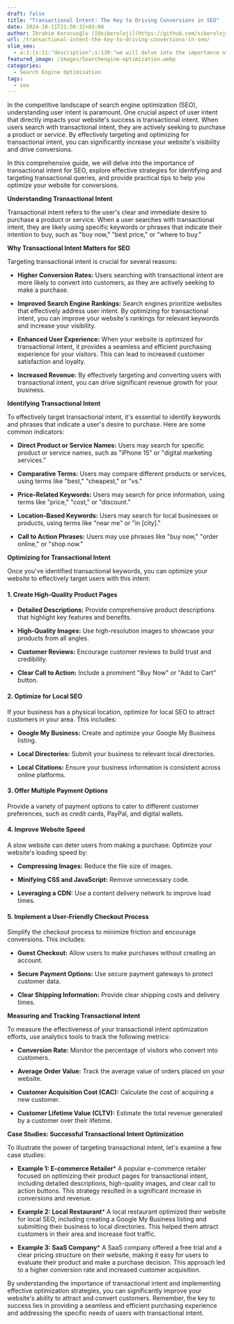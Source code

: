 ```yaml
---
draft: false
title: "Transactional Intent: The Key to Driving Conversions in SEO"
date: 2024-10-11T21:50:32+03:00
author: İbrahim Korucuoğlu ([@siberoloji](https://github.com/siberoloji))
url: /transactional-intent-the-key-to-driving-conversions-in-seo/
slim_seo:
  - a:1:{s:11:"description";s:130:"we will delve into the importance of transactional intent for SEO, explore effective strategies to help you optimize your website.";}
featured_image: /images/Searchengine-optimization.webp
categories:
  - Search Engine Optimisation
tags:
  - seo
---
```


In the competitive landscape of search engine optimization (SEO), understanding user intent is paramount. One crucial aspect of user intent that directly impacts your website's success is transactional intent. When users search with transactional intent, they are actively seeking to purchase a product or service. By effectively targeting and optimizing for transactional intent, you can significantly increase your website's visibility and drive conversions.



In this comprehensive guide, we will delve into the importance of transactional intent for SEO, explore effective strategies for identifying and targeting transactional queries, and provide practical tips to help you optimize your website for conversions.



**Understanding Transactional Intent**



Transactional intent refers to the user's clear and immediate desire to purchase a product or service. When a user searches with transactional intent, they are likely using specific keywords or phrases that indicate their intention to buy, such as "buy now," "best price," or "where to buy."



**Why Transactional Intent Matters for SEO**



Targeting transactional intent is crucial for several reasons:


* **Higher Conversion Rates:** Users searching with transactional intent are more likely to convert into customers, as they are actively seeking to make a purchase.

* **Improved Search Engine Rankings:** Search engines prioritize websites that effectively address user intent. By optimizing for transactional intent, you can improve your website's rankings for relevant keywords and increase your visibility.

* **Enhanced User Experience:** When your website is optimized for transactional intent, it provides a seamless and efficient purchasing experience for your visitors. This can lead to increased customer satisfaction and loyalty.

* **Increased Revenue:** By effectively targeting and converting users with transactional intent, you can drive significant revenue growth for your business.




**Identifying Transactional Intent**



To effectively target transactional intent, it's essential to identify keywords and phrases that indicate a user's desire to purchase. Here are some common indicators:


* **Direct Product or Service Names:** Users may search for specific product or service names, such as "iPhone 15" or "digital marketing services."

* **Comparative Terms:** Users may compare different products or services, using terms like "best," "cheapest," or "vs."

* **Price-Related Keywords:** Users may search for price information, using terms like "price," "cost," or "discount."

* **Location-Based Keywords:** Users may search for local businesses or products, using terms like "near me" or "in [city]."

* **Call to Action Phrases:** Users may use phrases like "buy now," "order online," or "shop now."




**Optimizing for Transactional Intent**



Once you've identified transactional keywords, you can optimize your website to effectively target users with this intent:


#### **1. Create High-Quality Product Pages**


* **Detailed Descriptions:** Provide comprehensive product descriptions that highlight key features and benefits.

* **High-Quality Images:** Use high-resolution images to showcase your products from all angles.

* **Customer Reviews:** Encourage customer reviews to build trust and credibility.

* **Clear Call to Action:** Include a prominent "Buy Now" or "Add to Cart" button.



#### **2. Optimize for Local SEO**



If your business has a physical location, optimize for local SEO to attract customers in your area. This includes:


* **Google My Business:** Create and optimize your Google My Business listing.

* **Local Directories:** Submit your business to relevant local directories.

* **Local Citations:** Ensure your business information is consistent across online platforms.



#### **3. Offer Multiple Payment Options**



Provide a variety of payment options to cater to different customer preferences, such as credit cards, PayPal, and digital wallets.


#### **4. Improve Website Speed**



A slow website can deter users from making a purchase. Optimize your website's loading speed by:


* **Compressing Images:** Reduce the file size of images.

* **Minifying CSS and JavaScript:** Remove unnecessary code.

* **Leveraging a CDN:** Use a content delivery network to improve load times.



#### **5. Implement a User-Friendly Checkout Process**



Simplify the checkout process to minimize friction and encourage conversions. This includes:


* **Guest Checkout:** Allow users to make purchases without creating an account.

* **Secure Payment Options:** Use secure payment gateways to protect customer data.

* **Clear Shipping Information:** Provide clear shipping costs and delivery times.




**Measuring and Tracking Transactional Intent**



To measure the effectiveness of your transactional intent optimization efforts, use analytics tools to track the following metrics:


* **Conversion Rate:** Monitor the percentage of visitors who convert into customers.

* **Average Order Value:** Track the average value of orders placed on your website.

* **Customer Acquisition Cost (CAC):** Calculate the cost of acquiring a new customer.

* **Customer Lifetime Value (CLTV):** Estimate the total revenue generated by a customer over their lifetime.




**Case Studies: Successful Transactional Intent Optimization**



To illustrate the power of targeting transactional intent, let's examine a few case studies:


* **Example 1: E-commerce Retailer*** A popular e-commerce retailer focused on optimizing their product pages for transactional intent, including detailed descriptions, high-quality images, and clear call to action buttons. This strategy resulted in a significant increase in conversions and revenue.



* **Example 2: Local Restaurant*** A local restaurant optimized their website for local SEO, including creating a Google My Business listing and submitting their business to local directories. This helped them attract customers in their area and increase foot traffic.



* **Example 3: SaaS Company*** A SaaS company offered a free trial and a clear pricing structure on their website, making it easy for users to evaluate their product and make a purchase decision. This approach led to a higher conversion rate and increased customer acquisition.

By understanding the importance of transactional intent and implementing effective optimization strategies, you can significantly improve your website's ability to attract and convert customers. Remember, the key to success lies in providing a seamless and efficient purchasing experience and addressing the specific needs of users with transactional intent.

